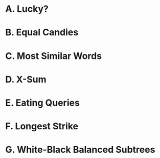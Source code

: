 # A. Lucky?
# B. Equal Candies
# C. Most Similar Words
# D. X-Sum
# E. Eating Queries
# F. Longest Strike
# G. White-Black Balanced Subtrees